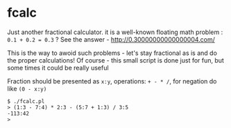 # fcalc
Just another fractional calculator.
it is a well-known floating math problem : `0.1 + 0.2 = 0.3` ?
See the answer - http://0.30000000000000004.com/

This is the way to awoid such problems - let's stay fractional as is and do the proper calculations!
Of course - this small script is done just for fun, but some times it could be really useful

Fraction should be presented as `x:y`, operations: `+ - * /`, for negation do like `(0 - x:y)`

```
$ ./fcalc.pl
> (1:3 - 7:4) * 2:3 - (5:7 + 1:3) / 3:5
-113:42
>
```


